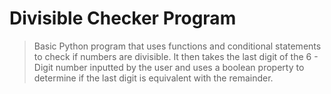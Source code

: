 # Divisible Checker Program

> Basic Python program that uses functions and conditional statements to check if numbers are divisible. It then takes the last digit of the 6 - Digit number inputted by the user and uses a boolean property to determine if the last digit is equivalent with the remainder.